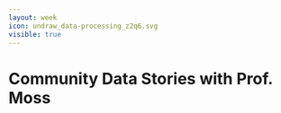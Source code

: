 ```yaml
---
layout: week
icon: undraw_data-processing_z2q6.svg
visible: true
---
```


# Community Data Stories with Prof. Moss